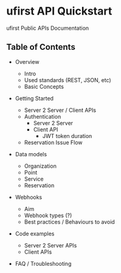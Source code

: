 # ufirst API Quickstart

ufirst Public APIs Documentation

## Table of Contents

- Overview

  - Intro
  - Used standards (REST, JSON, etc)
  - Basic Concepts

- Getting Started

  - Server 2 Server / Client APIs
  - Authentication
    - Server 2 Server
    - Client API
      - JWT token duration
  - Reservation Issue Flow

- Data models

  - Organization
  - Point
  - Service
  - Reservation

- Webhooks

  - Aim
  - Webhook types (?)
  - Best practices / Behaviours to avoid

- Code examples

  - Server 2 Server APIs
  - Client APIs

- FAQ / Troubleshooting
